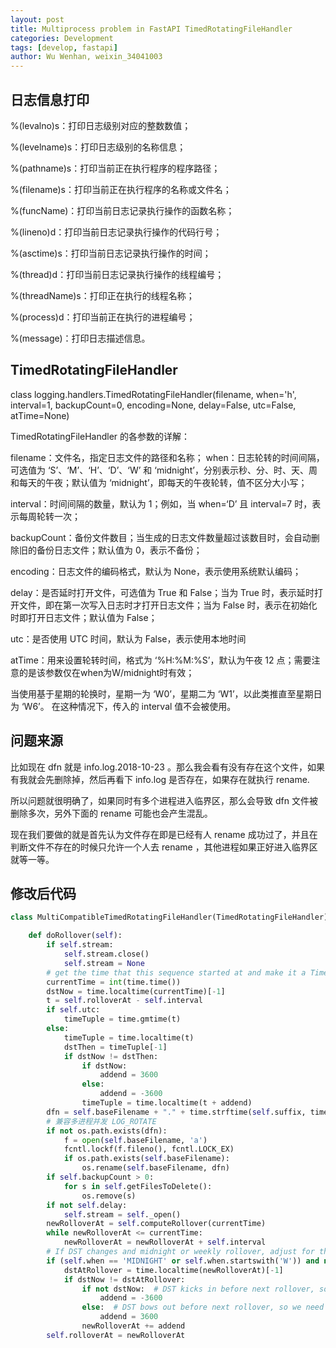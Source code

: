 ```yaml
---
layout: post
title: Multiprocess problem in FastAPI TimedRotatingFileHandler
categories: Development
tags: [develop, fastapi]
author: Wu Wenhan, weixin_34041003
---
```


## 日志信息打印

%(levalno)s：打印日志级别对应的整数数值；

%(levelname)s：打印日志级别的名称信息；

%(pathname)s：打印当前正在执行程序的程序路径；

%(filename)s：打印当前正在执行程序的名称或文件名；

%(funcName)：打印当前日志记录执行操作的函数名称；

%(lineno)d：打印当前日志记录执行操作的代码行号；

%(asctime)s：打印当前日志记录执行操作的时间；

%(thread)d：打印当前日志记录执行操作的线程编号；

%(threadName)s：打印正在执行的线程名称；

%(process)d：打印当前正在执行的进程编号；

%(message)：打印日志描述信息。

## TimedRotatingFileHandler

class logging.handlers.TimedRotatingFileHandler(filename, when='h', interval=1, backupCount=0, encoding=None, delay=False, utc=False, atTime=None)

TimedRotatingFileHandler 的各参数的详解：

filename：文件名，指定日志文件的路径和名称；
when：日志轮转的时间间隔，可选值为 ‘S’、‘M’、‘H’、‘D’、‘W’ 和 ‘midnight’，分别表示秒、分、时、天、周和每天的午夜；默认值为 ‘midnight’，即每天的午夜轮转，值不区分大小写；

interval：时间间隔的数量，默认为 1；例如，当 when=‘D’ 且 interval=7 时，表示每周轮转一次；

backupCount：备份文件数目；当生成的日志文件数量超过该数目时，会自动删除旧的备份日志文件；默认值为 0，表示不备份；

encoding：日志文件的编码格式，默认为 None，表示使用系统默认编码；

delay：是否延时打开文件，可选值为 True 和 False；当为 True 时，表示延时打开文件，即在第一次写入日志时才打开日志文件；当为 False 时，表示在初始化时即打开日志文件；默认值为 False；

utc：是否使用 UTC 时间，默认为 False，表示使用本地时间

atTime：用来设置轮转时间，格式为 ‘%H:%M:%S’，默认为午夜 12 点；需要注意的是该参数仅在when为W/midnight时有效；

当使用基于星期的轮换时，星期一为 ‘W0’，星期二为 ‘W1’，以此类推直至星期日为 ‘W6’。 在这种情况下，传入的 interval 值不会被使用。

## 问题来源

比如现在 dfn 就是 info.log.2018-10-23 。那么我会看有没有存在这个文件，如果有我就会先删除掉，然后再看下 info.log 是否存在，如果存在就执行 rename.

所以问题就很明确了，如果同时有多个进程进入临界区，那么会导致 dfn 文件被删除多次，另外下面的 rename 可能也会产生混乱。

现在我们要做的就是首先认为文件存在即是已经有人 rename 成功过了，并且在判断文件不存在的时候只允许一个人去 rename ，其他进程如果正好进入临界区就等一等。

## 修改后代码
```python
class MultiCompatibleTimedRotatingFileHandler(TimedRotatingFileHandler):

    def doRollover(self):
        if self.stream:
            self.stream.close()
            self.stream = None
        # get the time that this sequence started at and make it a TimeTuple
        currentTime = int(time.time())
        dstNow = time.localtime(currentTime)[-1]
        t = self.rolloverAt - self.interval
        if self.utc:
            timeTuple = time.gmtime(t)
        else:
            timeTuple = time.localtime(t)
            dstThen = timeTuple[-1]
            if dstNow != dstThen:
                if dstNow:
                    addend = 3600
                else:
                    addend = -3600
                timeTuple = time.localtime(t + addend)
        dfn = self.baseFilename + "." + time.strftime(self.suffix, timeTuple)
        # 兼容多进程并发 LOG_ROTATE
        if not os.path.exists(dfn):
            f = open(self.baseFilename, 'a')
            fcntl.lockf(f.fileno(), fcntl.LOCK_EX)
            if os.path.exists(self.baseFilename):
                os.rename(self.baseFilename, dfn)
        if self.backupCount > 0:
            for s in self.getFilesToDelete():
                os.remove(s)
        if not self.delay:
            self.stream = self._open()
        newRolloverAt = self.computeRollover(currentTime)
        while newRolloverAt <= currentTime:
            newRolloverAt = newRolloverAt + self.interval
        # If DST changes and midnight or weekly rollover, adjust for this.
        if (self.when == 'MIDNIGHT' or self.when.startswith('W')) and not self.utc:
            dstAtRollover = time.localtime(newRolloverAt)[-1]
            if dstNow != dstAtRollover:
                if not dstNow:  # DST kicks in before next rollover, so we need to deduct an hour
                    addend = -3600
                else:  # DST bows out before next rollover, so we need to add an hour
                    addend = 3600
                newRolloverAt += addend
        self.rolloverAt = newRolloverAt
```
